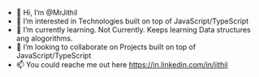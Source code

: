 - 👋 Hi, I’m @MrJithil
- 👀 I’m interested in Technologies built on top of JavaScript/TypeScript
- 🌱 I’m currently learning. Not Currently. Keeps learning Data structures ang alogorithms.
- 💞️ I’m looking to collaborate on Projects built on top of JavaScript/TypeScript
- 📫 You could reache me out here https://in.linkedin.com/in/jithil

<!---
MrJithil/MrJithil is a ✨ special ✨ repository because its `README.md` (this file) appears on your GitHub profile.
You can click the Preview link to take a look at your changes.
--->
